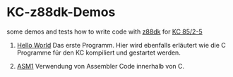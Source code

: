 # KC-z88dk-Demos
some demos and tests how to write code with [z88dk](https://github.com/z88dk/z88dk) for [KC 85/2-5](https://de.wikipedia.org/wiki/Kleincomputer_KC_85/2-4)

1. [Hello World](HelloWorld/README.md) 
Das erste Programm. Hier wird ebenfalls erläutert wie die C Programme für den KC kompiliert und gestartet werden.

2. [ASM1](asm1/README.md)
Verwendung von Assembler Code innerhalb von C.